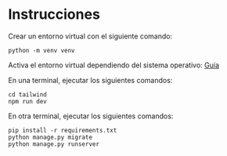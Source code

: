# Instrucciones

Crear un entorno virtual con el siguiente comando:
```
python -m venv venv
```

Activa el entorno virtual dependiendo del sistema operativo: [Guía](https://docs.python.org/3/library/venv.html#how-venvs-work)


En una terminal, ejecutar los siguientes comandos:

```
cd tailwind
npm run dev
```

En otra terminal, ejecutar los siguientes comandos:

```
pip install -r requirements.txt
python manage.py migrate
python manage.py runserver
```